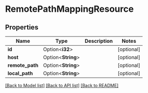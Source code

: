 # RemotePathMappingResource

## Properties

Name | Type | Description | Notes
------------ | ------------- | ------------- | -------------
**id** | Option<**i32**> |  | [optional]
**host** | Option<**String**> |  | [optional]
**remote_path** | Option<**String**> |  | [optional]
**local_path** | Option<**String**> |  | [optional]

[[Back to Model list]](../README.md#documentation-for-models) [[Back to API list]](../README.md#documentation-for-api-endpoints) [[Back to README]](../README.md)


